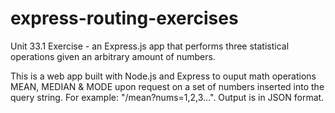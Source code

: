 # express-routing-exercises
Unit 33.1 Exercise -  an Express.js app that performs three statistical operations given an arbitrary amount of numbers.

This is a web app built with Node.js and Express to ouput math operations MEAN, MEDIAN & MODE upon request on a set of numbers inserted into the query string. For example: "/mean?nums=1,2,3...". Output is in JSON format.
